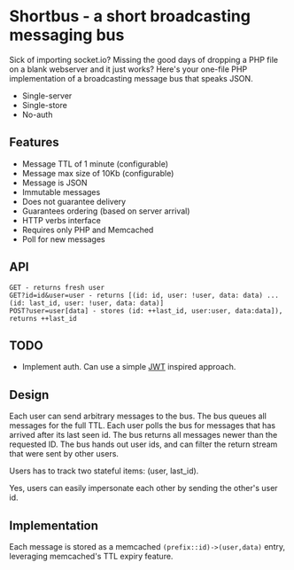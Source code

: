 # Shortbus - a short broadcasting messaging bus

Sick of importing socket.io? Missing the good days of dropping a PHP file on a blank webserver and it just works? Here's your one-file PHP implementation of a broadcasting message bus that speaks JSON.

* Single-server
* Single-store
* No-auth

## Features

* Message TTL of 1 minute (configurable)
* Message max size of 10Kb (configurable)
* Message is JSON
* Immutable messages
* Does not guarantee delivery
* Guarantees ordering (based on server arrival)
* HTTP verbs interface
* Requires only PHP and Memcached
* Poll for new messages

## API

```
GET - returns fresh user
GET?id=id&user=user - returns [(id: id, user: !user, data: data) ... (id: last_id, user: !user, data: data)]
POST?user=user[data] - stores (id: ++last_id, user:user, data:data]), returns ++last_id
```
## TODO

* Implement auth. Can use a simple [JWT](https://en.wikipedia.org/wiki/JSON_Web_Token) inspired approach.

## Design

Each user can send arbitrary messages to the bus. The bus queues all messages for the full TTL. Each user polls the bus for messages that has arrived after its last seen id. The bus returns all messages newer than the requested ID. The bus hands out user ids, and can filter the return stream that were sent by other users. 

Users has to track two stateful items: (user, last_id). 

Yes, users can easily impersonate each other by sending the other's user id. 

## Implementation

Each message is stored as a memcached `(prefix::id)->(user,data)` entry, leveraging memcached's TTL expiry feature.




